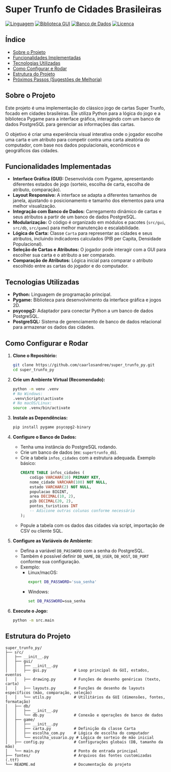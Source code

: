 # Super Trunfo de Cidades Brasileiras

[![Linguagem](https://img.shields.io/badge/Linguagem-Python-blue.svg)](https://www.python.org/)
[![Biblioteca GUI](https://img.shields.io/badge/GUI-Pygame-brightgreen.svg)](https://www.pygame.org/)
[![Banco de Dados](https://img.shields.io/badge/Banco%20de%20Dados-PostgreSQL-blue.svg)](https://www.postgresql.org/)
[![Licença](https://img.shields.io/badge/Licença-MIT-green.svg)](LICENSE)

## Índice

- [Sobre o Projeto](#sobre-o-projeto)
- [Funcionalidades Implementadas](#funcionalidades-implementadas)
- [Tecnologias Utilizadas](#tecnologias-utilizadas)
- [Como Configurar e Rodar](#como-configurar-e-rodar)
- [Estrutura do Projeto](#estrutura-do-projeto)
- [Próximos Passos (Sugestões de Melhoria)](#próximos-passos-sugestões-de-melhoria)

## Sobre o Projeto

Este projeto é uma implementação do clássico jogo de cartas Super Trunfo, focado em cidades brasileiras. Ele utiliza Python para a lógica do jogo e a biblioteca Pygame para a interface gráfica, interagindo com um banco de dados PostgreSQL para gerenciar as informações das cartas.

O objetivo é criar uma experiência visual interativa onde o jogador escolhe uma carta e um atributo para competir contra uma carta aleatória do computador, com base nos dados populacionais, econômicos e geográficos das cidades.

## Funcionalidades Implementadas

- **Interface Gráfica (GUI):** Desenvolvida com Pygame, apresentando diferentes estados de jogo (sorteio, escolha de carta, escolha de atributo, comparação).
- **Layout Responsivo:** A interface se adapta a diferentes tamanhos de janela, ajustando o posicionamento e tamanho dos elementos para uma melhor visualização.
- **Integração com Banco de Dados:** Carregamento dinâmico de cartas e seus atributos a partir de um banco de dados PostgreSQL.
- **Modularização:** O código é organizado em módulos e pacotes (`src/gui`, `src/db`, `src/game`) para melhor manutenção e escalabilidade.
- **Lógica de Carta:** Classe `Carta` para representar as cidades e seus atributos, incluindo indicadores calculados (PIB per Capita, Densidade Populacional).
- **Seleção de Cartas e Atributos:** O jogador pode interagir com a GUI para escolher sua carta e o atributo a ser comparado.
- **Comparação de Atributos:** Lógica inicial para comparar o atributo escolhido entre as cartas do jogador e do computador.

## Tecnologias Utilizadas

- **Python:** Linguagem de programação principal.
- **Pygame:** Biblioteca para desenvolvimento da interface gráfica e jogos 2D.
- **psycopg2:** Adaptador para conectar Python a um banco de dados PostgreSQL.
- **PostgreSQL:** Sistema de gerenciamento de banco de dados relacional para armazenar os dados das cidades.

## Como Configurar e Rodar

1. **Clone o Repositório:**
    ```bash
    git clone https://github.com/caarlosandree/super_trunfo_py.git
    cd super_trunfo_py
    ```

2. **Crie um Ambiente Virtual (Recomendado):**
    ```bash
    python -m venv .venv
    # No Windows:
    .venv\Scripts\activate
    # No macOS/Linux:
    source .venv/bin/activate
    ```

3. **Instale as Dependências:**
    ```bash
    pip install pygame psycopg2-binary
    ```

4. **Configure o Banco de Dados:**
    - Tenha uma instância do PostgreSQL rodando.
    - Crie um banco de dados (ex: `supertrunfo_db`).
    - Crie a tabela `infos_cidades` com a estrutura adequada. Exemplo básico:
        ```sql
        CREATE TABLE infos_cidades (
            codigo VARCHAR(10) PRIMARY KEY,
            nome_cidade VARCHAR(100) NOT NULL,
            estado VARCHAR(2) NOT NULL,
            populacao BIGINT,
            area DECIMAL(10, 2),
            pib DECIMAL(20, 2),
            pontos_turisticos INT
            -- Adicione outras colunas conforme necessário
        );
        ```
    - Popule a tabela com os dados das cidades via script, importação de CSV ou cliente SQL.

5. **Configure as Variáveis de Ambiente:**
    - Defina a variável `DB_PASSWORD` com a senha do PostgreSQL.
    - Também é possível definir `DB_NAME`, `DB_USER`, `DB_HOST`, `DB_PORT` conforme sua configuração.
    - Exemplo:
        - Linux/macOS:
          ```bash
          export DB_PASSWORD='sua_senha'
          ```
        - Windows:
          ```cmd
          set DB_PASSWORD=sua_senha
          ```

6. **Execute o Jogo:**
    ```bash
    python -m src.main
    ```

## Estrutura do Projeto

```text
super_trunfo_py/
├── src/
│   ├── __init__.py
│   ├── gui/
│   │   ├── __init__.py
│   │   ├── gui.py            # Loop principal da GUI, estados, eventos
│   │   ├── drawing.py        # Funções de desenho genéricas (texto, carta)
│   │   ├── layouts.py        # Funções de desenho de layouts específicos (mão, comparação, seleção)
│   │   └── utils.py          # Utilitários da GUI (dimensões, fontes, formatação)
│   ├── db/
│   │   ├── __init__.py
│   │   └── db.py             # Conexão e operações de banco de dados
│   ├── game/
│   │   ├── __init__.py
│   │   ├── carta.py          # Definição da classe Carta
│   │   ├── escolha_com.py    # Lógica de escolha do computador
│   │   └── escolha_usuario.py # Lógica de sorteio de mão inicial
│   ├── config.py             # Configurações globais (DB, tamanho da mão)
│   └── main.py               # Ponto de entrada principal
├── fontes/                   # Arquivos das fontes customizadas (.ttf)
└── README.md                 # Documentação do projeto